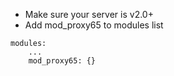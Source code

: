 * Make sure your server is v2.0+
* Add mod_proxy65 to modules list 

```
modules:
    ...
    mod_proxy65: {}
```
